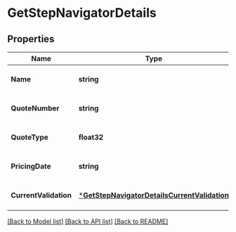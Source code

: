 # GetStepNavigatorDetails

## Properties
Name | Type | Description | Notes
------------ | ------------- | ------------- | -------------
**Name** | **string** |  | [optional] [default to null]
**QuoteNumber** | **string** |  | [optional] [default to null]
**QuoteType** | **float32** |  | [optional] [default to null]
**PricingDate** | **string** |  | [optional] [default to null]
**CurrentValidation** | [***GetStepNavigatorDetailsCurrentValidation**](GetStepNavigatorDetails_currentValidation.md) |  | [optional] [default to null]

[[Back to Model list]](../README.md#documentation-for-models) [[Back to API list]](../README.md#documentation-for-api-endpoints) [[Back to README]](../README.md)


